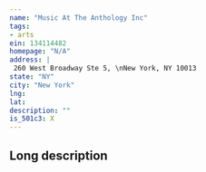 ```yaml
---
name: "Music At The Anthology Inc"
tags:
- arts
ein: 134114482
homepage: "N/A"
address: |
 260 West Broadway Ste 5, \nNew York, NY 10013
state: "NY"
city: "New York"
lng: 
lat: 
description: ""
is_501c3: X
---
```


## Long description


